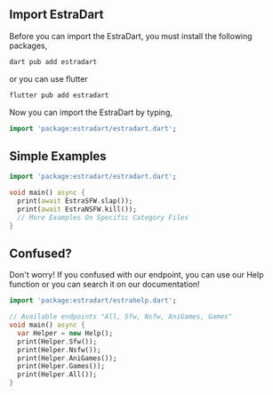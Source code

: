 ## Import EstraDart

Before you can import the EstraDart, you must install the following packages,

```dart
dart pub add estradart
```

or you can use flutter

```dart
flutter pub add estradart
```

Now you can import the EstraDart by typing,
```dart
import 'package:estradart/estradart.dart';
```

## Simple Examples

```dart
import 'package:estradart/estradart.dart';

void main() async {
  print(await EstraSFW.slap());
  print(await EstraNSFW.kill());
  // More Examples On Specific Category Files
}
```

## Confused?
Don't worry! If you confused with our endpoint, you can use our Help function or you can search it on our documentation!
```dart
import 'package:estradart/estrahelp.dart';

// Available endpoints "All, Sfw, Nsfw, AniGames, Games"
void main() async {
  var Helper = new Help();
  print(Helper.Sfw());
  print(Helper.Nsfw());
  print(Helper.AniGames());
  print(Helper.Games());
  print(Helper.All());
}

```